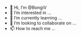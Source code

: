 - 👋 Hi, I’m @BongiV
- 👀 I’m interested in ...
- 🌱 I’m currently learning ...
- 💞️ I’m looking to collaborate on ...
- 📫 How to reach me ...

<!---
BongiV/BongiV is a ✨ special ✨ repository because its `README.md` (this file) appears on your GitHub profile.
You can click the Preview link to take a look at your changes.
--->
